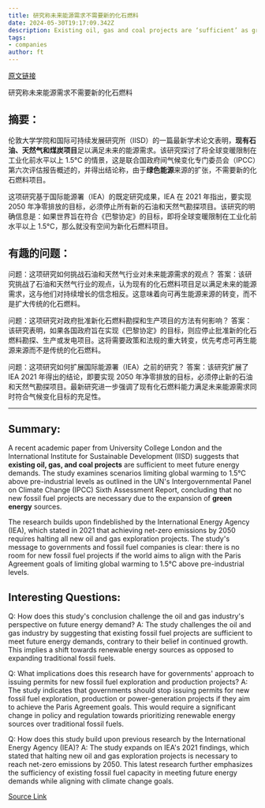 ```yaml
---
title: 研究称未来能源需求不需要新的化石燃料
date: 2024-05-30T19:17:09.342Z
description: Existing oil, gas and coal projects are ‘sufficient’ as green energy expands, research finds
tags: 
- companies
author: ft
---
```


[原文链接](https://ft.com/content/6af75ed3-7750-4df5-8a82-7982684d4fa3)

研究称未来能源需求不需要新的化石燃料

## 摘要：
伦敦大学学院和国际可持续发展研究所（IISD）的一篇最新学术论文表明，**现有石油、天然气和煤炭项目**足以满足未来的能源需求。该研究探讨了将全球变暖限制在工业化前水平以上 1.5°C 的情景，这是联合国政府间气候变化专门委员会（IPCC）第六次评估报告概述的，并得出结论称，由于**绿色能源**来源的扩张，不需要新的化石燃料项目。

这项研究基于国际能源署（IEA）的既定研究成果，IEA 在 2021 年指出，要实现 2050 年净零排放的目标，必须停止所有新的石油和天然气勘探项目。该研究的明确信息是：如果世界旨在符合《巴黎协定》的目标，即将全球变暖限制在工业化前水平以上 1.5°C，那么就没有空间为新化石燃料项目。

## 有趣的问题：
问题：这项研究如何挑战石油和天然气行业对未来能源需求的观点？
答案：该研究挑战了石油和天然气行业的观点，认为现有的化石燃料项目足以满足未来的能源需求，这与他们对持续增长的信念相反。这意味着向可再生能源来源的转变，而不是扩大传统的化石燃料。

问题：这项研究对政府批准新化石燃料勘探和生产项目的方法有何影响？
答案：该研究表明，如果各国政府旨在实现《巴黎协定》的目标，则应停止批准新的化石燃料勘探、生产或发电项目。这将需要政策和法规的重大转变，优先考虑可再生能源来源而不是传统的化石燃料。

问题：这项研究如何扩展国际能源署（IEA）之前的研究？
答案：该研究扩展了 IEA 2021 年得出的结论，即要实现 2050 年净零排放的目标，必须停止新的石油和天然气勘探项目。最新研究进一步强调了现有化石燃料能力满足未来能源需求同时符合气候变化目标的充足性。

---

## Summary:
A recent academic paper from University College London and the International Institute for Sustainable Development (IISD) suggests that **existing oil, gas, and coal projects** are sufficient to meet future energy demands. The study examines scenarios limiting global warming to 1.5°C above pre-industrial levels as outlined in the UN's Intergovernmental Panel on Climate Change (IPCC) Sixth Assessment Report, concluding that no new fossil fuel projects are necessary due to the expansion of **green energy** sources.

The research builds upon findeblished by the International Energy Agency (IEA), which stated in 2021 that achieving net-zero emissions by 2050 requires halting all new oil and gas exploration projects. The study's message to governments and fossil fuel companies is clear: there is no room for new fossil fuel projects if the world aims to align with the Paris Agreement goals of limiting global warming to 1.5°C above pre-industrial levels.

## Interesting Questions:
Q: How does this study's conclusion challenge the oil and gas industry's perspective on future energy demand?
A: The study challenges the oil and gas industry by suggesting that existing fossil fuel projects are sufficient to meet future energy demands, contrary to their belief in continued growth. This implies a shift towards renewable energy sources as opposed to expanding traditional fossil fuels.

Q: What implications does this research have for governments' approach to issuing permits for new fossil fuel exploration and production projects?
A: The study indicates that governments should stop issuing permits for new fossil fuel exploration, production or power-generation projects if they aim to achieve the Paris Agreement goals. This would require a significant change in policy and regulation towards prioritizing renewable energy sources over traditional fossil fuels.

Q: How does this study build upon previous research by the International Energy Agency (IEA)?
A: The study expands on IEA's 2021 findings, which stated that halting new oil and gas exploration projects is necessary to reach net-zero emissions by 2050. This latest research further emphasizes the sufficiency of existing fossil fuel capacity in meeting future energy demands while aligning with climate change goals.

[Source Link](https://ft.com/content/6af75ed3-7750-4df5-8a82-7982684d4fa3)

